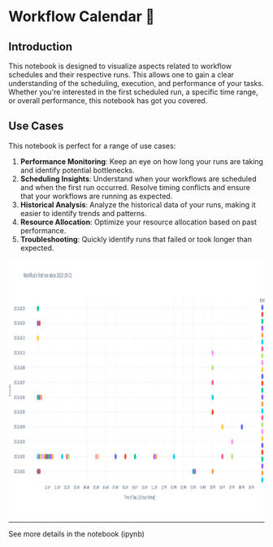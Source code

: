 # Workflow Calendar 📆

## Introduction

This notebook is designed to visualize aspects related to workflow schedules and their respective runs. This allows one to gain a clear understanding of the scheduling, execution, and performance of your tasks. Whether you're interested in the first scheduled run, a specific time range, or overall performance, this notebook has got you covered.

## Use Cases

This notebook is perfect for a range of use cases:

1. **Performance Monitoring**: Keep an eye on how long your runs are taking and identify potential bottlenecks.
2. **Scheduling Insights**: Understand when your workflows are scheduled and when the first run occurred. Resolve timing conflicts and ensure that your workflows are running as expected.
3. **Historical Analysis**: Analyze the historical data of your runs, making it easier to identify trends and patterns.
4. **Resource Allocation**: Optimize your resource allocation based on past performance.
5. **Troubleshooting**: Quickly identify runs that failed or took longer than expected.


<img src="./assets/example_viz.png" height="500" width="2000"></img>

---

See more details in the notebook (ipynb)
